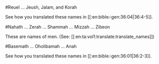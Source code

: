 #Reuel ... Jeush, Jalam, and Korah

See how you translated these names in [[:en:bible:notes:gen:36:04|36:4-5]].

#Nahath ... Zerah ... Shammah ... Mizzah ... Zibeon

These are names of men. (See: [[:en:ta:vol1:translate:translate_names]])

#Basemath ... Oholibamah ... Anah

See how you translated these names in [[:en:bible:notes:gen:36:01|36:2-3]].